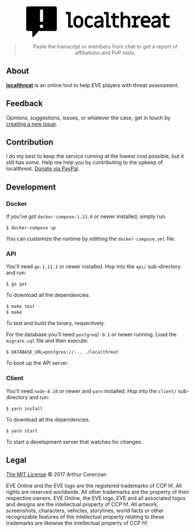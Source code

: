 <p align="center">
  <a href="https://localthreat.xyz/"><img src="localthreat.svg" alt="localthreat"></a>
</p>
<blockquote align="center">Paste the transcript or members from chat to get a report of affiliations and PvP stats.</blockquote>

## About

**[localthreat](https://localthreat.xyz/)** is an online tool to help EVE players with threat assessment.

## Feedback

Opinions, suggestions, issues, or whatever the case, get in touch by [creating a new issue](https://github.com/haggen/localthreat/issues/new).

## Contribution

I do my best to keep the service running at the lowest cost possible, but it still has some. Help me help you by contributing to the upkeep of localthreat. [Donate via PayPal](https://www.paypal.com/cgi-bin/webscr?cmd=_s-xclick&hosted_button_id=B9KBZJP99YAE8&source=url).

## Development

### Docker

If you've got `docker-compose-1.13.0` or newer installed, simply run:

```shell
$ docker-compose up
```

You can customize the runtime by editting the `docker-compose.yml` file.

### API

You'll need `go-1.11.1` or newer installed. Hop into the `api/` sub-directory and run:

```shell
$ go get
```

To download all the dependencies.

```shell
$ make test
$ make
```

To test and build the binary, respectively.

For the database you'll need `postgreql-9.1` or newer running. Load the `migrate.sql` file and then execute:

```shell
$ DATABASE_URL=postgres://... ./localthreat
```

To boot up the API server.

### Client

You'll need `node-8.10` or newer and `yarn` installed. Hop into the `client/` sub-directory and run:

```shell
$ yarn install
```

To download all the dependencies.

```shell
$ yarn start
```

To start a development server that watches for changes.

## Legal

[The MIT License](LICENSE) © 2017 Arthur Corenzan

EVE Online and the EVE logo are the registered trademarks of CCP hf. All rights are reserved worldwide. All other trademarks are the property of their respective owners. EVE Online, the EVE logo, EVE and all associated logos and designs are the intellectual property of CCP hf. All artwork, screenshots, characters, vehicles, storylines, world facts or other recognizable features of the intellectual property relating to these trademarks are likewise the intellectual property of CCP hf.
